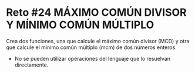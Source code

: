 <!-- trunk-ignore-all(prettier) -->
# Reto #24 MÁXIMO COMÚN DIVISOR Y MÍNIMO COMÚN MÚLTIPLO

Crea dos funciones, una que calcule el máximo común divisor (MCD) y otra que calcule el mínimo común múltiplo (mcm) de dos números enteros.

- No se pueden utilizar operaciones del lenguaje que lo resuelvan directamente.

